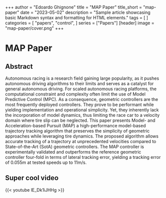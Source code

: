 +++
author = "Edoardo Ghignone"
title = "MAP Paper"
title_short = "map-paper"
date = "2023-05-02"
description = "Sample article showcasing basic Markdown syntax and formatting for HTML elements."
tags = [
]
categories = [
    "papers",
    "control",
]
series = ["Papers"]
[header]
image = "map-paper/cover.png"
+++

# MAP Paper

## Abstract 
Autonomous racing is a research field gaining large popularity, as it pushes autonomous driving algorithms to their limits and serves as a catalyst for general autonomous driving. For scaled autonomous racing platforms, the computational constraint and complexity often limit the use of Model Predictive Control (MPC). As a consequence, geometric controllers are the most frequently deployed controllers. They prove to be performant while yielding implementation and operational simplicity. Yet, they inherently lack the incorporation of model dynamics, thus limiting the race car to a velocity domain where tire slip can be neglected. This paper presents Model- and Acceleration-based Pursuit (MAP) a high-performance model-based trajectory tracking algorithm that preserves the simplicity of geometric approaches while leveraging tire dynamics. The proposed algorithm allows accurate tracking of a trajectory at unprecedented velocities compared to State-of-the-Art (SotA) geometric controllers. The MAP controller is experimentally validated and outperforms the reference geometric controller four-fold in terms of lateral tracking error, yielding a tracking error of 0.055m at tested speeds up to 11m/s.

## Super cool video 

{{< youtube lE_Dk1iJHHg >}}
